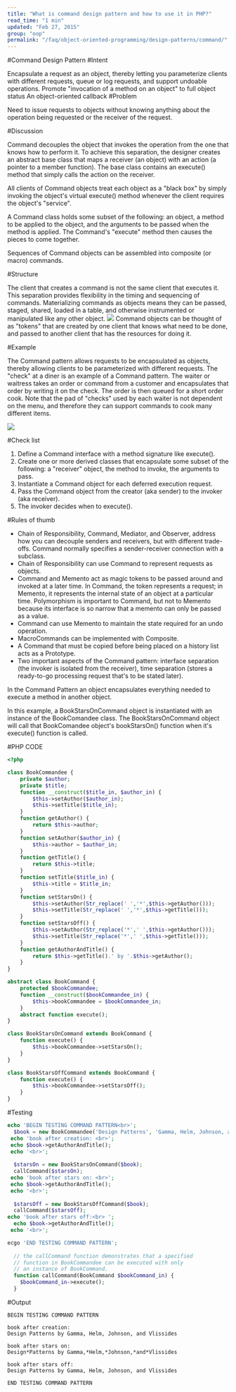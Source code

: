 ```yaml
---
title: "What is command design pattern and how to use it in PHP?"
read_time: "1 min"
updated: "Feb 27, 2015"
group: "oop"
permalink: "/faq/object-oriented-programming/design-patterns/command/"
---
```

#Command Design Pattern
#Intent

Encapsulate a request as an object, thereby letting you parameterize clients with different requests, queue or log requests, and support undoable operations.
Promote "invocation of a method on an object" to full object status
An object-oriented callback
#Problem

Need to issue requests to objects without knowing anything about the operation being requested or the receiver of the request.

#Discussion

Command decouples the object that invokes the operation from the one that knows how to perform it. To achieve this separation, the designer creates an abstract base class that maps a receiver (an object) with an action (a pointer to a member function). The base class contains an execute() method that simply calls the action on the receiver.

All clients of Command objects treat each object as a "black box" by simply invoking the object's virtual execute() method whenever the client requires the object's "service".

A Command class holds some subset of the following: an object, a method to be applied to the object, and the arguments to be passed when the method is applied. The Command's "execute" method then causes the pieces to come together.

Sequences of Command objects can be assembled into composite (or macro) commands.

#Structure

The client that creates a command is not the same client that executes it. This separation provides flexibility in the timing and sequencing of commands. Materializing commands as objects means they can be passed, staged, shared, loaded in a table, and otherwise instrumented or manipulated like any other object.
<img src="https://lh4.googleusercontent.com/-qnoH7vyJpyk/VO91KdBxN5I/AAAAAAAACEA/GJVFsYpNecI/w1044-h583-no/Command-2x.png">
Command objects can be thought of as "tokens" that are created by one client that knows what need to be done, and passed to another client that has the resources for doing it.

#Example

The Command pattern allows requests to be encapsulated as objects, thereby allowing clients to be parameterized with different requests. The "check" at a diner is an example of a Command pattern. The waiter or waitress takes an order or command from a customer and encapsulates that order by writing it on the check. The order is then queued for a short order cook. Note that the pad of "checks" used by each waiter is not dependent on the menu, and therefore they can support commands to cook many different items.

<img src="https://lh5.googleusercontent.com/-DRppgSme8Xw/VO91KHrwpGI/AAAAAAAACD8/X9zOgsMMjIk/w964-h522-no/Command_example1-2x.png">

#Check list

1. Define a Command interface with a method signature like execute().
2. Create one or more derived classes that encapsulate some subset of the following: a "receiver" object, the method to invoke, the arguments to pass.
3. Instantiate a Command object for each deferred execution request.
4. Pass the Command object from the creator (aka sender) to the invoker (aka receiver).
5. The invoker decides when to execute().

#Rules of thumb

* Chain of Responsibility, Command, Mediator, and Observer, address how you can decouple senders and receivers, but with different trade-offs. Command normally specifies a sender-receiver connection with a subclass.
* Chain of Responsibility can use Command to represent requests as objects.
* Command and Memento act as magic tokens to be passed around and invoked at a later time. In Command, the token represents a request; in Memento, it represents the internal state of an object at a particular time. Polymorphism is important to Command, but not to Memento because its interface is so narrow that a memento can only be passed as a value.
* Command can use Memento to maintain the state required for an undo operation.
* MacroCommands can be implemented with Composite.
* A Command that must be copied before being placed on a history list acts as a Prototype.
* Two important aspects of the Command pattern: interface separation (the invoker is isolated from the receiver), time separation (stores a ready-to-go processing request that's to be stated later).

In the Command Pattern an object encapsulates everything needed to execute a method in another object.

In this example, a BookStarsOnCommand object is instantiated with an instance of the BookComandee class. The BookStarsOnCommand object will call that BookComandee object's bookStarsOn() function when it's execute() function is called.

#PHP CODE
```php
<?php

class BookCommandee {
    private $author;
    private $title;
    function __construct($title_in, $author_in) {
        $this->setAuthor($author_in);
        $this->setTitle($title_in);
    }
    function getAuthor() {
        return $this->author;
    }
    function setAuthor($author_in) {
        $this->author = $author_in;
    }
    function getTitle() {
        return $this->title;
    }
    function setTitle($title_in) {
        $this->title = $title_in;
    }
    function setStarsOn() {
        $this->setAuthor(Str_replace(' ','*',$this->getAuthor()));
        $this->setTitle(Str_replace(' ','*',$this->getTitle()));
    }
    function setStarsOff() {
        $this->setAuthor(Str_replace('*',' ',$this->getAuthor()));
        $this->setTitle(Str_replace('*',' ',$this->getTitle()));
    }
    function getAuthorAndTitle() {
        return $this->getTitle().' by '.$this->getAuthor();
    }
}

abstract class BookCommand {
    protected $bookCommandee;
    function __construct($bookCommandee_in) {
        $this->bookCommandee = $bookCommandee_in;
    }
    abstract function execute();
}

class BookStarsOnCommand extends BookCommand {
    function execute() {
        $this->bookCommandee->setStarsOn();
    }
}

class BookStarsOffCommand extends BookCommand {
    function execute() {
        $this->bookCommandee->setStarsOff();
    }
}
```
#Testing

```php
echo 'BEGIN TESTING COMMAND PATTERN<br>';
  $book = new BookCommandee('Design Patterns', 'Gamma, Helm, Johnson, and Vlissides');
 echo 'book after creation: <br>';
 echo $book->getAuthorAndTitle();
 echo '<br>';
 
  $starsOn = new BookStarsOnCommand($book);
  callCommand($starsOn);
 echo 'book after stars on: <br>';
 echo $book->getAuthorAndTitle();
 echo '<br>';
 
  $starsOff = new BookStarsOffCommand($book);
  callCommand($starsOff);
echo 'book after stars off:<br> ';
  echo $book->getAuthorAndTitle();
 echo '<br>';

ecgo 'END TESTING COMMAND PATTERN';
 
  // the callCommand function demonstrates that a specified
  // function in BookCommandee can be executed with only 
  // an instance of BookCommand.
  function callCommand(BookCommand $bookCommand_in) {
    $bookCommand_in->execute();
  }
```

#Output

```
BEGIN TESTING COMMAND PATTERN

book after creation: 
Design Patterns by Gamma, Helm, Johnson, and Vlissides

book after stars on: 
Design*Patterns by Gamma,*Helm,*Johnson,*and*Vlissides

book after stars off: 
Design Patterns by Gamma, Helm, Johnson, and Vlissides

END TESTING COMMAND PATTERN
```



